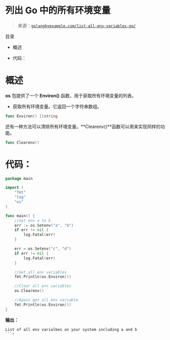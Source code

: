<!--yml

分类：未分类

日期：2024-10-13 06:09:33

-->

# 列出 Go 中的所有环境变量

> 来源：[`golangbyexample.com/list-all-env-variables-go/`](https://golangbyexample.com/list-all-env-variables-go/)

目录

+   概述

+   代码：

# **概述**

**os** 包提供了一个 **Environ()** 函数，用于获取所有环境变量的列表。

+   获取所有环境变量。它返回一个字符串数组。

```go
func Environ() []string 
```

还有一种方法可以清除所有环境变量。**Clearenv()**函数可以用来实现同样的功能。

```go
func Clearenv()
```

# **代码：**

```go
package main

import (
    "fmt"
    "log"
    "os"
)

func main() {
    //Set env a to b
    err := os.Setenv("a", "b")
    if err != nil {
        log.Fatal(err)
    }

    err = os.Setenv("c", "d")
    if err != nil {
        log.Fatal(err)
    }

    //Get all env variables
    fmt.Println(os.Environ())

    //Clear all env variables
    os.Clearenv()

    //Again get all env variable
    fmt.Println(os.Environ())
}
```

**输出：**

```go
List of all env varialbes on your system including a and b
```*
